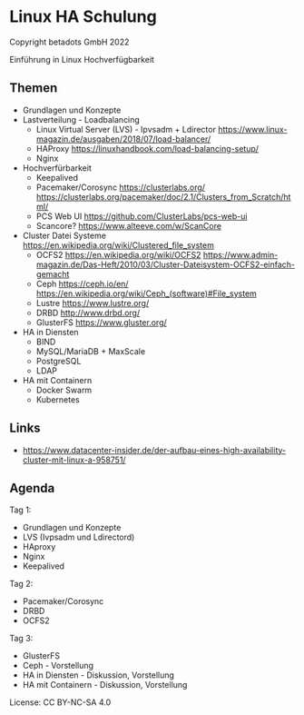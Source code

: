 # Linux HA Schulung

Copyright betadots GmbH 2022

Einführung in Linux Hochverfügbarkeit

## Themen

- Grundlagen und Konzepte
- Lastverteilung - Loadbalancing
  - Linux Virtual Server (LVS) - Ipvsadm + Ldirector <https://www.linux-magazin.de/ausgaben/2018/07/load-balancer/>
  - HAProxy <https://linuxhandbook.com/load-balancing-setup/>
  - Nginx
- Hochverfürbarkeit
  - Keepalived
  - Pacemaker/Corosync <https://clusterlabs.org/> <https://clusterlabs.org/pacemaker/doc/2.1/Clusters_from_Scratch/html/>
  - PCS Web UI <https://github.com/ClusterLabs/pcs-web-ui>
  - Scancore? <https://www.alteeve.com/w/ScanCore>
- Cluster Datei Systeme <https://en.wikipedia.org/wiki/Clustered_file_system>
  - OCFS2 <https://en.wikipedia.org/wiki/OCFS2> <https://www.admin-magazin.de/Das-Heft/2010/03/Cluster-Dateisystem-OCFS2-einfach-gemacht>
  - Ceph <https://ceph.io/en/> <https://en.wikipedia.org/wiki/Ceph_(software)#File_system>
  - Lustre <https://www.lustre.org/>
  - DRBD <http://www.drbd.org/>
  - GlusterFS <https://www.gluster.org/>
- HA in Diensten
  - BIND
  - MySQL/MariaDB + MaxScale
  - PostgreSQL
  - LDAP
- HA mit Containern
  - Docker Swarm
  - Kubernetes

## Links

- <https://www.datacenter-insider.de/der-aufbau-eines-high-availability-cluster-mit-linux-a-958751/>

## Agenda

Tag 1:

- Grundlagen und Konzepte
- LVS (Ivpsadm und Ldirectord)
- HAproxy
- Nginx
- Keepalived

Tag 2:

- Pacemaker/Corosync
- DRBD
- OCFS2

Tag 3:

- GlusterFS
- Ceph - Vorstellung
- HA in Diensten - Diskussion, Vorstellung
- HA mit Containern - Diskussion, Vorstellung

License: CC BY-NC-SA 4.0
